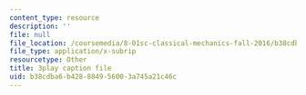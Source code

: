 ```yaml
---
content_type: resource
description: ''
file: null
file_location: /coursemedia/8-01sc-classical-mechanics-fall-2016/b38cdba6b428884956003a745a21c46c_PKOhhK7kPi4.srt
file_type: application/x-subrip
resourcetype: Other
title: 3play caption file
uid: b38cdba6-b428-8849-5600-3a745a21c46c
---
```

